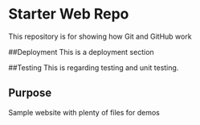 # Starter Web Repo

This repository is for showing how Git and GitHub work

##Deployment
This is a deployment section

##Testing
This is regarding testing and unit testing.

## Purpose

Sample website with plenty of files for demos